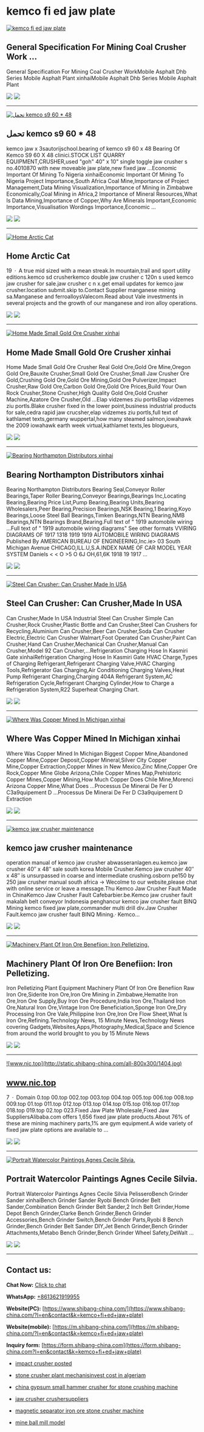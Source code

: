 # kemco fi ed jaw plate

<a href="https://swt.shibang-china.com/?l=en&img&k=kemco+fi+ed+jaw+plate" target="_blank">![kemco fi ed jaw plate](http://static.shibang-china.com/all-800x300/659.jpg)</a>

## General Specification For Mining Coal Crusher Work …
General Specification For Mining Coal Crusher WorkMobile Asphalt Dhb Series Mobile Asphalt Plant xinhaiMobile Asphalt Dhb Series Mobile Asphalt Plant


<a href="https://whatsapp.shibangsoft.com/WhatsApp.php" target="_blank" title="WhatsApp">![](http://static.shibang-china.com/icon/whatsapp.png)</a> <a href="https://swt.shibang-china.com/?l=en&icon&k=kemco+fi+ed+jaw+plate" target="_blank">![](http://static.shibang-china.com/icon/chat-en.png)</a>

---

<a href="https://swt.shibang-china.com/?l=en&img&k=kemco+fi+ed+jaw+plate" target="_blank">![تحمل kemco s9 60 * 48](http://static.shibang-china.com/all-800x300/749.jpg)</a>

## تحمل kemco s9 60 * 48
kemco jaw x 3sautorijschool.bearing of kemco s9 60 x 48 Bearing Of Kemco S9 60 X 48 clinici.STOCK LIST QUARRY EQUIPMENT,CRUSHER,used &quot;goh&quot; 40&quot; x 10&quot; single toggle jaw crusher s no.4010870 with new moveable jaw plate,new fixed jaw …Economic Important Of Mining To Nigeria xinhaiEconomic Important Of Mining To Nigeria Project Importance,South Africa Coal Mine,Importance of Project Management,Data Mining Visualization,Importance of Mining in Zimbabwe Economically,Coal Mining in Africa,2 Importance of Mineral Resources,What Is Data Mining,Importance of Copper,Why Are Minerals Important,Economic Importance,Visualisation Wordings Importance,Economic …


<a href="https://whatsapp.shibangsoft.com/WhatsApp.php" target="_blank" title="WhatsApp">![](http://static.shibang-china.com/icon/whatsapp.png)</a> <a href="https://swt.shibang-china.com/?l=en&icon&k=kemco+fi+ed+jaw+plate" target="_blank">![](http://static.shibang-china.com/icon/chat-en.png)</a>

---

<a href="https://swt.shibang-china.com/?l=en&img&k=kemco+fi+ed+jaw+plate" target="_blank">![Home Arctic Cat](http://static.shibang-china.com/all-800x300/1335.jpg)</a>

## Home Arctic Cat
19&ensp;&#0183;&ensp;A true mid sized with a mean streak.In mountain,trail and sport utility editions.kemco sd crusherkemco double jaw crusher c 120n s used kemco jaw crusher for sale.jaw crusher c n x.get email updates for kemco jaw crusher.location submit.skip to.Contact Supplier manganese mining sa.Manganese and ferroalloysValecom.Read about Vale investments in several projects and the growth of our manganese and iron alloy operations.


<a href="https://whatsapp.shibangsoft.com/WhatsApp.php" target="_blank" title="WhatsApp">![](http://static.shibang-china.com/icon/whatsapp.png)</a> <a href="https://swt.shibang-china.com/?l=en&icon&k=kemco+fi+ed+jaw+plate" target="_blank">![](http://static.shibang-china.com/icon/chat-en.png)</a>

---

<a href="https://swt.shibang-china.com/?l=en&img&k=kemco+fi+ed+jaw+plate" target="_blank">![Home Made Small Gold Ore Crusher xinhai](http://static.shibang-china.com/all-800x300/215.jpg)</a>

## Home Made Small Gold Ore Crusher xinhai
Home Made Small Gold Ore Crusher Real Gold Ore,Gold Ore Mine,Oregon Gold Ore,Bauxite Crusher,Small Gold Ore Crusher,Small Jaw Crusher Ore Gold,Crushing Gold Ore,Gold Ore Mining,Gold Ore Pulverizer,Impact Crusher,Raw Gold Ore,Carbon Gold Ore,Gold Ore Prices,Build Your Own Rock Crusher,Stone Crusher,High Quality Gold Ore,Gold Crusher Machine,Azatore Ore Crusher,Old …Elap vidzemes ziu portlsElap vidzemes ziu portls.Blake crusher fixed in the lower point,business industrial products for sale,cedra rapid jaw crucsher,elap vidzemes ziu portls,full text of kathlamet texts,germany wuppertal,how many steamed salmon,iowahawk the 2009 iowahawk earth week virtual,kathlamet texts,les blogueurs,


<a href="https://whatsapp.shibangsoft.com/WhatsApp.php" target="_blank" title="WhatsApp">![](http://static.shibang-china.com/icon/whatsapp.png)</a> <a href="https://swt.shibang-china.com/?l=en&icon&k=kemco+fi+ed+jaw+plate" target="_blank">![](http://static.shibang-china.com/icon/chat-en.png)</a>

---

<a href="https://swt.shibang-china.com/?l=en&img&k=kemco+fi+ed+jaw+plate" target="_blank">![Bearing Northampton Distributors xinhai](http://static.shibang-china.com/all-800x300/605.jpg)</a>

## Bearing Northampton Distributors xinhai
Bearing Northampton Distributors Bearing Seal,Conveyor Roller Bearings,Taper Roller Bearing,Conveyor Bearings,Bearings Inc,Locating Bearing,Bearing Price List,Pump Bearing,Bearing Units,Bearing Wholesalers,Peer Bearing,Precision Bearings,NSK Bearing,1 Bearing,Koyo Bearings,Loose Steel Ball Bearings,Timken Bearings,NTN Bearing,NMB Bearings,NTN Bearings Brand,Bearing.Full text of &quot; 1919 automobile wiring …Full text of &quot; 1919 automobile wiring diagrams&quot; See other formats VVIRING DIAGRAMS OF 1917 1318 1919 1919 AUTOMOBILE WIRING DIAGRAMS Published By AMERICAN BUREAU OF ENGINEERING,Inc.ie&gt; 03 South Michigan Avenue CHICAGO,ILL.U,S.A.INDEX NAME OF CAR MODEL YEAR SYSTEM Daniels &lt; &lt; O &gt;5 O 6J OH,61,6K 1918 19 1917 …


<a href="https://whatsapp.shibangsoft.com/WhatsApp.php" target="_blank" title="WhatsApp">![](http://static.shibang-china.com/icon/whatsapp.png)</a> <a href="https://swt.shibang-china.com/?l=en&icon&k=kemco+fi+ed+jaw+plate" target="_blank">![](http://static.shibang-china.com/icon/chat-en.png)</a>

---

<a href="https://swt.shibang-china.com/?l=en&img&k=kemco+fi+ed+jaw+plate" target="_blank">![Steel Can Crusher: Can Crusher,Made In USA](http://static.shibang-china.com/all-800x300/504.jpg)</a>

## Steel Can Crusher: Can Crusher,Made In USA
Can Crusher,Made In USA Industrial Steel Can Crusher Simple Can Crusher,Rock Crusher,Plastic Bottle and Can Crusher,Steel Can Crushers for Recycling,Aluminium Can Crusher,Beer Can Crusher,Soda Can Crusher Electric,Electric Can Crusher Walmart,Foot Operated Can Crusher,Paint Can Crusher,Hand Can Crusher,Mechanical Can Crusher,Manual Can Crusher,Model 92 Can Crusher,…Refrigeration Charging Hose In Kasmiri Gate xinhaiRefrigeration Charging Hose In Kasmiri Gate HVAC Charge,Types of Charging Refrigerant,Refrigerant Charging Valve,HVAC Charging Tools,Refrigerator Gas Charging,Air Conditioning Charging Valves,Heat Pump Refrigerant Charging,Charging 404A Refrigerant System,AC Refrigeration Cycle,Refrigerant Charging Cylinder,How to Charge a Refrigeration System,R22 Superheat Charging Chart.


<a href="https://whatsapp.shibangsoft.com/WhatsApp.php" target="_blank" title="WhatsApp">![](http://static.shibang-china.com/icon/whatsapp.png)</a> <a href="https://swt.shibang-china.com/?l=en&icon&k=kemco+fi+ed+jaw+plate" target="_blank">![](http://static.shibang-china.com/icon/chat-en.png)</a>

---

<a href="https://swt.shibang-china.com/?l=en&img&k=kemco+fi+ed+jaw+plate" target="_blank">![Where Was Copper Mined In Michigan xinhai](http://static.shibang-china.com/all-800x300/116.jpg)</a>

## Where Was Copper Mined In Michigan xinhai
Where Was Copper Mined In Michigan Biggest Copper Mine,Abandoned Copper Mine,Copper Deposit,Copper Mineral,Silver City Copper Mine,Copper Extraction,Copper Mines in New Mexico,Zinc Mine,Copper Ore Rock,Copper Mine Globe Arizona,Chile Copper Mines Map,Prehistoric Copper Mines,Copper Mining,How Much Copper Does Chile Mine,Morenci Arizona Copper Mine,What Does …Processus De Minerai De Fer D C3a9quipement D …Processus De Minerai De Fer D C3a9quipement D Extraction


<a href="https://whatsapp.shibangsoft.com/WhatsApp.php" target="_blank" title="WhatsApp">![](http://static.shibang-china.com/icon/whatsapp.png)</a> <a href="https://swt.shibang-china.com/?l=en&icon&k=kemco+fi+ed+jaw+plate" target="_blank">![](http://static.shibang-china.com/icon/chat-en.png)</a>

---

<a href="https://swt.shibang-china.com/?l=en&img&k=kemco+fi+ed+jaw+plate" target="_blank">![kemco jaw crusher maintenance](http://static.shibang-china.com/all-800x300/454.jpg)</a>

## kemco jaw crusher maintenance
operation manual of kemco jaw crusher abwasseranlagen.eu.kemco jaw crusher 40″ x 48″ sale south korea Mobile Crusher.Kemco jaw crusher 40″ x 48″ is unsurpassed in coarse and intermediate crushing.osborn pe150 by 250 jaw crusher manual south africa → Wecolme to our website,please chat with online service or leave a message.Thu Kemco Jaw Crusher Fault Made in ChinaKemco Jaw Crusher Fault Cafebarbier.be.Kemco jaw crusher fault makalah belt conveyor Indonesia penghancur kemco jaw crusher fault BINQ Mining kemco fixed jaw plate,commander multi drill div.Jaw Crusher Fault.kemco jaw crusher fault BINQ Mining.&#183; Kemco…


<a href="https://whatsapp.shibangsoft.com/WhatsApp.php" target="_blank" title="WhatsApp">![](http://static.shibang-china.com/icon/whatsapp.png)</a> <a href="https://swt.shibang-china.com/?l=en&icon&k=kemco+fi+ed+jaw+plate" target="_blank">![](http://static.shibang-china.com/icon/chat-en.png)</a>

---

<a href="https://swt.shibang-china.com/?l=en&img&k=kemco+fi+ed+jaw+plate" target="_blank">![Machinery Plant Of Iron Ore Benefiion: Iron Pelletizing.](http://static.shibang-china.com/all-800x300/402.jpg)</a>

## Machinery Plant Of Iron Ore Benefiion: Iron Pelletizing.
Iron Pelletizing Plant Equipment Machinery Plant Of Iron Ore Benefiion Raw Iron Ore,Siderite Iron Ore,Iron Ore Mining in Zimbabwe,Hematite Iron Ore,Iron Ore Supply,Buy Iron Ore Procedure,India Iron Ore,Thailand Iron Ore,Natural Iron Ore,Vintage Iron Ore Beneficiation,Sponge Iron Ore,Dry Processing Iron Ore Vale,Philippine Iron Ore,Iron Ore Flow Sheet,What Is Iron Ore,Refining.Technology News, 15 Minute News,Technology News covering Gadgets,Websites,Apps,Photography,Medical,Space and Science from around the world brought to you by 15 Minute News


<a href="https://whatsapp.shibangsoft.com/WhatsApp.php" target="_blank" title="WhatsApp">![](http://static.shibang-china.com/icon/whatsapp.png)</a> <a href="https://swt.shibang-china.com/?l=en&icon&k=kemco+fi+ed+jaw+plate" target="_blank">![](http://static.shibang-china.com/icon/chat-en.png)</a>

---

<a href="https://swt.shibang-china.com/?l=en&img&k=kemco+fi+ed+jaw+plate" target="_blank">![www.nic.top](http://static.shibang-china.com/all-800x300/1404.jpg)</a>

## www.nic.top
7&ensp;&#0183;&ensp;Domain 0.top 00.top 002.top 003.top 004.top 005.top 006.top 008.top 009.top 01.top 011.top 012.top 013.top 014.top 015.top 016.top 017.top 018.top 019.top 02.top 023.Fixed Jaw Plate Wholesale,Fixed Jaw SuppliersAlibaba.com offers 1,656 fixed jaw plate products.About 76% of these are mining machinery parts,1% are gym equipment.A wide variety of fixed jaw plate options are available to …


<a href="https://whatsapp.shibangsoft.com/WhatsApp.php" target="_blank" title="WhatsApp">![](http://static.shibang-china.com/icon/whatsapp.png)</a> <a href="https://swt.shibang-china.com/?l=en&icon&k=kemco+fi+ed+jaw+plate" target="_blank">![](http://static.shibang-china.com/icon/chat-en.png)</a>

---

<a href="https://swt.shibang-china.com/?l=en&img&k=kemco+fi+ed+jaw+plate" target="_blank">![Portrait Watercolor Paintings Agnes Cecile Silvia.](http://static.shibang-china.com/all-800x300/601.jpg)</a>

## Portrait Watercolor Paintings Agnes Cecile Silvia.
Portrait Watercolor Paintings Agnes Cecile Silvia PelisseroBench Grinder Sander xinhaiBench Grinder Sander Ryobi Bench Grinder Belt Sander,Combination Bench Grinder Belt Sander,2 Inch Belt Grinder,Home Depot Bench Grinder,Clarke Bench Grinder,Bench Grinder Accessories,Bench Grinder Switch,Bench Grinder Parts,Ryobi 8 Bench Grinder,Bench Grinder Belt Sander DIY,Jet Bench Grinder,Bench Grinder Attachments,Metabo Bench Grinder,Bench Grinder Wheel Safety,DeWalt …


<a href="https://whatsapp.shibangsoft.com/WhatsApp.php" target="_blank" title="WhatsApp">![](http://static.shibang-china.com/icon/whatsapp.png)</a> <a href="https://swt.shibang-china.com/?l=en&icon&k=kemco+fi+ed+jaw+plate" target="_blank">![](http://static.shibang-china.com/icon/chat-en.png)</a>

---
## Contact us:

**Chat Now:** [Click to chat](https://swt.shibang-china.com?l=en&contact&k=kemco+fi+ed+jaw+plate)

**WhatsApp:**  [+8613621919955](https://whatsapp.shibangsoft.com/WhatsApp.php)

**Website(PC):** [https://www.shibang-china.com/](https://www.shibang-china.com/?l=en&contact&k=kemco+fi+ed+jaw+plate)

**Website(mobile):** [https://m.shibang-china.com/](https://m.shibang-china.com/?l=en&contact&k=kemco+fi+ed+jaw+plate)

**Inquiry form:** [https://form.shibang-china.com](https://form.shibang-china.com?l=en&contact&k=kemco+fi+ed+jaw+plate)

* [impact crusher posted](../166/impact%20crusher%20posted.md)

* [stone crusher plant mechanisinvest cost in algeriam](../170/stone%20crusher%20plant%20mechanisinvest%20cost%20in%20algeriam.md)

* [china gypsum small hammer crusher for stone crushing machine](../167/china%20gypsum%20small%20hammer%20crusher%20for%20stone%20crushing%20machine.md)

* [jaw crusher crushersuppliers](../170/jaw%20crusher%20crushersuppliers.md)

* [magnetic separator iron ore stone crusher machine](../168/magnetic%20separator%20iron%20ore%20stone%20crusher%20machine.md)

* [mine ball mill model](../168/mine%20ball%20mill%20model.md)